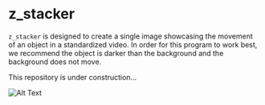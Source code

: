 <h1>z_stacker</h1>

`z_stacker` is designed to create a single image showcasing the movement of an object in a standardized video. In order for this program to work best, we recommend the object is darker than the background and the background does not move.

This repository is under construction...

![Alt Text](https://media.tenor.com/images/8b94b2d480baf98564965767f2e94b23/tenor.gif)

